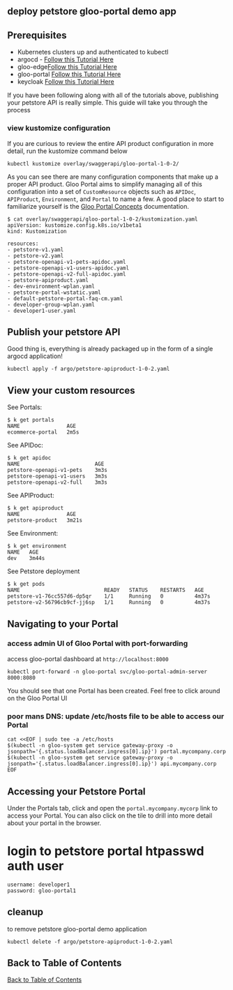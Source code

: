 ## deploy petstore gloo-portal demo app

## Prerequisites
- Kubernetes clusters up and authenticated to kubectl
- argocd - [Follow this Tutorial Here](https://github.com/solo-io/gitops-library/tree/main/argocd)
- gloo-edge[Follow this Tutorial Here](https://github.com/solo-io/gitops-library/tree/main/gloo-edge)
- gloo-portal [Follow this Tutorial Here](https://github.com/solo-io/gitops-library/tree/main/gloo-portal)
- keycloak [Follow this Tutorial Here](https://github.com/solo-io/gitops-library/tree/main/keycloak)

If you have been following along with all of the tutorials above, publishing your petstore API is really simple. This guide will take you through the process

### view kustomize configuration
If you are curious to review the entire API product configuration in more detail, run the kustomize command below
```
kubectl kustomize overlay/swaggerapi/gloo-portal-1-0-2/
```

As you can see there are many configuration components that make up a proper API product. Gloo Portal aims to simplify managing all of this configuration into a set of `CustomResource` objects such as `APIDoc`, `APIProduct`, `Environment`, and `Portal` to name a few. A good place to start to familiarize yourself is the [Gloo Portal Concepts](https://docs.solo.io/gloo-portal/latest/concepts/) documentation.
```
$ cat overlay/swaggerapi/gloo-portal-1-0-2/kustomization.yaml 
apiVersion: kustomize.config.k8s.io/v1beta1
kind: Kustomization

resources:
- petstore-v1.yaml
- petstore-v2.yaml
- petstore-openapi-v1-pets-apidoc.yaml 
- petstore-openapi-v1-users-apidoc.yaml
- petstore-openapi-v2-full-apidoc.yaml
- petstore-apiproduct.yaml    
- dev-environment-wplan.yaml
- petstore-portal-wstatic.yaml
- default-petstore-portal-faq-cm.yaml
- developer-group-wplan.yaml
- developer1-user.yaml
```

## Publish your petstore API
Good thing is, everything is already packaged up in the form of a single argocd application!
```
kubectl apply -f argo/petstore-apiproduct-1-0-2.yaml
```

## View your custom resources
See Portals:
```
$ k get portals
NAME               AGE
ecommerce-portal   2m5s
```

See APIDoc:
```
$ k get apidoc
NAME                        AGE
petstore-openapi-v1-pets    3m3s
petstore-openapi-v1-users   3m3s
petstore-openapi-v2-full    3m3s
```

See APIProduct:
```
$ k get apiproduct
NAME               AGE
petstore-product   3m21s
```

See Environment:
```
$ k get environment
NAME   AGE
dev    3m44s
```

See Petstore deployment
```
$ k get pods
NAME                           READY   STATUS    RESTARTS   AGE
petstore-v1-76cc557d6-dp5qr    1/1     Running   0          4m37s
petstore-v2-56796cb9cf-jj6sp   1/1     Running   0          4m37s
```

## Navigating to your Portal

### access admin UI of Gloo Portal with port-forwarding
access gloo-portal dashboard at `http://localhost:8000`
```
kubectl port-forward -n gloo-portal svc/gloo-portal-admin-server 8000:8080
```

You should see that one Portal has been created. Feel free to click around on the Gloo Portal UI

### poor mans DNS: update /etc/hosts file to be able to access our Portal
```
cat <<EOF | sudo tee -a /etc/hosts
$(kubectl -n gloo-system get service gateway-proxy -o jsonpath='{.status.loadBalancer.ingress[0].ip}') portal.mycompany.corp
$(kubectl -n gloo-system get service gateway-proxy -o jsonpath='{.status.loadBalancer.ingress[0].ip}') api.mycompany.corp
EOF
```

## Accessing your Petstore Portal
Under the Portals tab, click and open the `portal.mycompany.mycorp` link to access your Portal. You can also click on the tile to drill into more detail about your portal in the browser.

# login to petstore portal htpasswd auth user
```
username: developer1
password: gloo-portal1
```

## cleanup
to remove petstore gloo-portal demo application
```
kubectl delete -f argo/petstore-apiproduct-1-0-2.yaml
```

## Back to Table of Contents
[Back to Table of Contents](https://github.com/solo-io/gitops-library#table-of-contents---labs)
